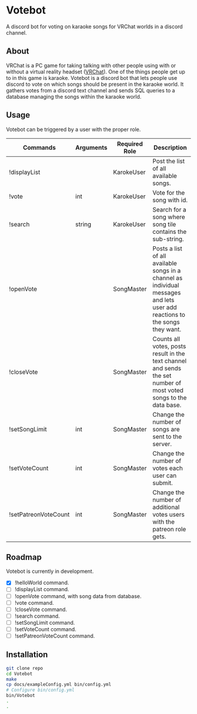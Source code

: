 # Votebot 
A discord bot for voting on karaoke songs for VRChat worlds in a discord channel.

## About
VRChat is a PC game for taking talking with other people using with or without a virtual reality headset ([VRChat](https://www.vrchat.com/)). One of the things people get up to in this game is karaoke.
Votebot is a discord bot that lets people use discord to vote on which songs should be present in the karaoke world. It gathers votes from a discord text channel and sends SQL queries to a database managing the songs within the karaoke world.

## Usage
Votebot can be triggered by a user with the proper role.  

| Commands | Arguments | Required Role | Description |  
| --- | --- | --- | --- |  
| !displayList | | KarokeUser | Post the list of all available songs. |  
| !vote | int | KarokeUser | Vote for the song with id. |  
| !search | string | KarokeUser | Search for a song where song tile contains the sub-string. |  
| !openVote | | SongMaster | Posts a list of all available songs in a channel as individual messages and lets user add reactions to the songs they want. |  
| !closeVote | | SongMaster | Counts all votes, posts result in the text channel and sends the set number of most voted songs to the data base. |  
| !setSongLimit | int | SongMaster | Change the number of songs are sent to the server. |  
| !setVoteCount | int | SongMaster | Change the number of votes each user can submit. |  
| !setPatreonVoteCount | int | SongMaster | Change the number of additional votes users with the patreon role gets. |  

## Roadmap
Votebot is currently in development.
- [x] !helloWorld command.
- [ ] !displayList command.
- [ ] !openVote command, with song data from database.
- [ ] !vote command.
- [ ] !closeVote command.
- [ ] !search command.
- [ ] !setSongLimit command. 
- [ ] !setVoteCount command.
- [ ] !setPatreonVoteCount command.

## Installation
``` bash
git clone repo
cd Votebot
make
cp docs/exampleConfig.yml bin/config.yml
# Configure bin/config.yml
bin/Votebot
.
.
```
